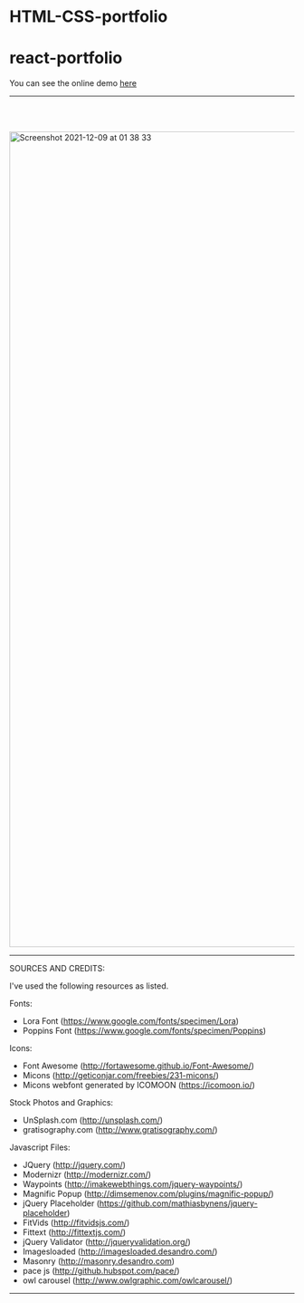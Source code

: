# HTML-CSS-portfolio
# react-portfolio

You can see the online demo <a href="https://html.mohammadzarei.nl//">here</a>

--------------------------------------------------------------------------------------------------------- 
</br> </br>

<img width="1440" alt="Screenshot 2021-12-09 at 01 38 33" src="https://user-images.githubusercontent.com/71553249/145313554-64640074-bd1f-4c4e-8948-27a65148133d.png">




-------------------------------------------------------------------------------------------------------


SOURCES AND CREDITS:

I've used the following resources as listed.

Fonts:
 - Lora Font (https://www.google.com/fonts/specimen/Lora)
 - Poppins Font (https://www.google.com/fonts/specimen/Poppins) 

Icons:
 - Font Awesome (http://fortawesome.github.io/Font-Awesome/)
 - Micons (http://geticonjar.com/freebies/231-micons/)
 - Micons webfont generated by ICOMOON (https://icomoon.io/)

Stock Photos and Graphics:
 - UnSplash.com (http://unsplash.com/)
 - gratisography.com (http://www.gratisography.com/)
 
Javascript Files:

 - JQuery (http://jquery.com/)
 - Modernizr (http://modernizr.com/)
 - Waypoints (http://imakewebthings.com/jquery-waypoints/)
 - Magnific Popup (http://dimsemenov.com/plugins/magnific-popup/)
 - jQuery Placeholder (https://github.com/mathiasbynens/jquery-placeholder)
 - FitVids (http://fitvidsjs.com/)
 - Fittext (http://fittextjs.com/)
 - jQuery Validator (http://jqueryvalidation.org/)
 - Imagesloaded (http://imagesloaded.desandro.com/)
 - Masonry (http://masonry.desandro.com)
 - pace js (http://github.hubspot.com/pace/) 
 - owl carousel (http://www.owlgraphic.com/owlcarousel/)

 

--------------------------------------------------------------------------------------------------------- 

